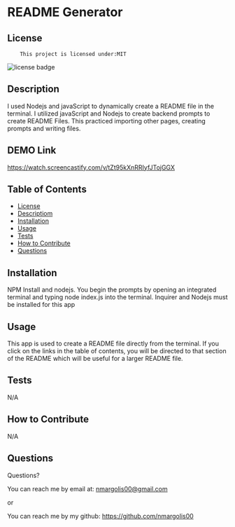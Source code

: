 # README Generator

## License
        This project is licensed under:MIT

![license badge](https://img.shields.io/badge/license-MIT-blue.svg)
        

## Description

 I used Nodejs and javaScript to dynamically create a README file in the terminal. I utilized javaScript and Nodejs to create backend prompts to create README Files. This practiced importing other pages, creating prompts and writing files. 

 ## DEMO Link

 https://watch.screencastify.com/v/tZt95kXnRRIyfJTojGGX

 ## Table of Contents

* [License](#License)
* [Descriptiom](#description)
* [Installation](#installation)
* [Usage](#usage)
* [Tests](#tests)
* [How to Contribute](#how-to-contribute)
* [Questions](#questions)

## Installation

 NPM Install and nodejs. You begin the prompts by opening an integrated terminal and typing node index.js into the terminal. Inquirer and Nodejs must be installed for this app

## Usage

This app is used to create a README file directly from the terminal. If you click on the links in the table of contents, you will be directed to that section of the README which will be useful for a larger README file.

## Tests

N/A

## How to Contribute

 N/A

## Questions
Questions?

You can reach me by email at: nmargolis00@gmail.com

or

You can reach me by my github: <https://github.com/nmargolis00>


